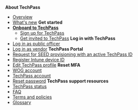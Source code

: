 **About TechPass**
- [Overview](home)
- [What's new](/whats-new/whats-new.md)
**Get started**
- [**Onboard to TechPass**](onboard-to-techpass.md)
  - [Sign up for TechPass](onboard-public-officers-using-non-se-machines)
  - [Get invited to TechPass](onboard-vendors-to-techpass)
**Log in with TechPass**
- [Log in as public officer](log-in-as-po)
- [Log in as vendor](log-in-as-vendor)
**TechPass Portal**
- [Request for SEED provisioning with an active TechPass ID](request-for-seed-provisioning)
- [Register Intune device ID](register-intune-device-id)
- [Edit TechPass profile](edit-profile)
**Reset MFA**
- [WOG account](reset-security-verification-for-wog-account)
- [TechPass account](reset-techpass-mfa-for-new-device)  
- [Reset password](reset-password)
**TechPass support resources**
- [TechPass status](techpass-status)
- [FAQ](/support/overview.md)
- [Terms and policies](terms-and-policies)
- [Glossary](glossary)


<!--
- Onboard public officer
  - [Step 1 Request for TechPass and SEED](step1-request-for-techpass-and-seed-provisioning-as-public-officer)

  -->
